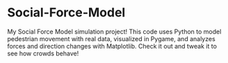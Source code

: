 # Social-Force-Model
My Social Force Model simulation project! This code uses Python to model pedestrian movement with real data, visualized in Pygame, and analyzes forces and direction changes with Matplotlib. Check it out and tweak it to see how crowds behave!
